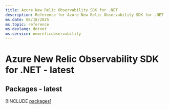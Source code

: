 ```yaml
---
title: Azure New Relic Observability SDK for .NET
description: Reference for Azure New Relic Observability SDK for .NET
ms.date: 08/18/2025
ms.topic: reference
ms.devlang: dotnet
ms.service: newrelicobservability
---
```

# Azure New Relic Observability SDK for .NET - latest
## Packages - latest
[!INCLUDE [packages](new-relic-observability-index.md)]